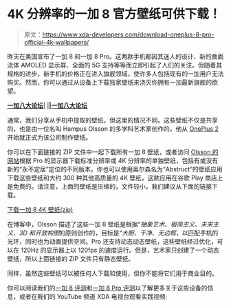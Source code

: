 # 4K 分辨率的一加 8 官方壁纸可供下载！

> 原文：<https://www.xda-developers.com/download-oneplus-8-pro-official-4k-wallpapers/>

昨天在美国宣布了一加 8 和一加 8 Pro。这两款手机都因其迷人的设计、新的曲面流体 AMOLED 显示屏、全面的 5G 支持等等而立即引起了人们的关注。但随着其规格的进步，新手机的价格正在进入旗舰领域，使许多人包括现有的一加用户无法购买。然而，你可以通过从设备上下载独家壁纸来浇灭你拥有一加最新旗舰的欲望。

**[一加八大论坛](https://forum.xda-developers.com/oneplus-8)**| |**|[一加八大论坛](https://forum.xda-developers.com/oneplus-8-pro)**

通常，我们分享从手机中提取的壁纸，但这里的情况不同。这些壁纸不仅是共享的，也是由一位名叫 Hampus Olsson 的多学科艺术家创作的，他从 [OnePlus 2](https://forum.xda-developers.com/oneplus-2) 开始就正式为该公司制作壁纸。

你可以在下面链接的 ZIP 文件中一起下载所有一加 8 壁纸，或者访问 [Olsson 的网站](http://www.hampusolsson.com/blog/2020/4/14/oneplus-8-wallpapers)根据 Pro 的显示器下载标准分辨率或 4K 分辨率的单独壁纸，包括有或没有新的“永不定居”定位的不同版本。你也可以使用奥尔森名为“Abstruct”的壁纸应用下载这些壁纸和大约 300 种其他高质量的 4K 壁纸，这款应用在谷歌 Play 商店上是免费的。请注意，上面的壁纸是压缩的，文件较小，我们建议从下面的链接下载。

[下载一加 8 4K 壁纸(zip)](https://www.dropbox.com/s/d5wxd8kspr57jju/OnePlus8_Wallpapers.zip?dl=0)

在博客中，Olsson 描述了这些一加 8 壁纸是根据“*抽象艺术、极简主义、未来主义、3D 和开放构图*的原则创作的，目标是“*大胆、干净、无边框*，以匹配手机的光环，同时也为动画提供空间。Pro 还支持动态动态壁纸，这些壁纸经过优化，可以在 120Hz 的显示器上以 120fps 的速度运行。但是，艺术家只创建了一个动态壁纸，所以上面链接的 ZIP 文件只有静态壁纸。

同样，虽然这些壁纸可以被任何人下载和使用，但你不能将它们用于商业目的。

你可以阅读我们的[一加 8 评测](https://www.xda-developers.com/oneplus-8-xda-review/)和[一加 8 Pro 评测](https://www.xda-developers.com/oneplus-8-pro-review-never-settle-on-hardware/)以了解更多关于这些设备的信息，或者在我们的 YouTube 频道 XDA 电视台观看实践视频: